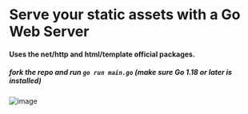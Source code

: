 <h1>Serve your static assets with a Go Web Server</h1>
<h4>Uses the net/http and html/template official packages.</h4>

<h5>fork the repo and run <code>go run main.go</code> (make sure Go 1.18 or later is installed)</h5>

![image](https://github.com/user-attachments/assets/c67297ee-0e5f-453d-805b-a95e654428cd)
